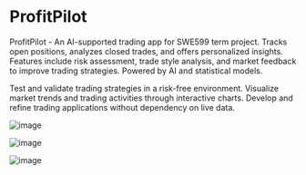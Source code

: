 # ProfitPilot
ProfitPilot - An AI-supported trading app for SWE599 term project. Tracks open positions, analyzes closed trades, and offers personalized insights. Features include risk assessment, trade style analysis, and market feedback to improve trading strategies. Powered by AI and statistical models.

Test and validate trading strategies in a risk-free environment.
Visualize market trends and trading activities through interactive charts.
Develop and refine trading applications without dependency on live data.

![image](https://github.com/user-attachments/assets/fc8ae892-f67a-4f51-84de-9a9e164d5d80)

![image](https://github.com/user-attachments/assets/cb0db5ea-ff32-43fe-8a6d-ac1fdf1f9f41)



![image](https://github.com/user-attachments/assets/5e15f502-6cbc-4abc-a1a0-94cc848aa497)



